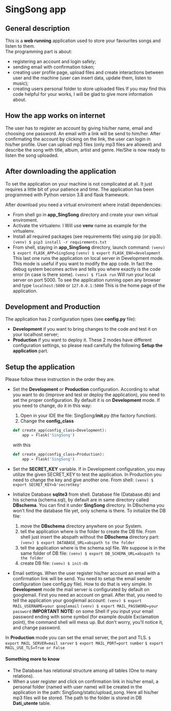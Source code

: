 # SingSong app

## General description
This is a **web running** application used to store your favourites songs and listen to them.  
The programming part is about:
- registering an account and login safely;
- sending email with confirmation token;
- creating user profile page, upload files and create interactions between user and
the machine (user can insert data, update them, listen to music);
- creating users personal folder to store uploaded files
If you may find this code helpful for your works, I will be glad to give more information about.


## How the app works on internet
The user has to register an account by giving his/her name, email and choosing
one password. An email with a link will be send to him/her. After confirmating the
account by clicking on the link, the user can login in his/her profile.
User can upload mp3 files (only mp3 files are allowed) and describe the song with
title, album, artist and genre.
He/She is now ready to listen the song uploaded.


## After downloading the application
To set the application on your machine is not complicated at all. It just requires
a little bit of your patience and time.
The application has been programmed with Python version 3.8 and flask framework.

After download you need a virtual enviroment where install dependencies:
- From shell go in **app_SingSong** directory and create your own virtual enviroment.
- Activate the virtualenv. I Will use **venv** name as example for the virtualenv.
- Install all required packages (see requirements file) using pip (or pip3).
`(venv) $ pip3 install -r requirements.txt`
- From shell, staying in **app_SingSong** directory, launch command:
`(venv) $ export FLASK_APP=SingSong`
`(venv) $ export FLASK_ENV=development`
This last one runs the application on local server in Development mode.
This mode is useful if you want to modify the app code. In fact the debug system
becomes active and tells you where exactly is the code error (in case is there some).
`(venv) $ flask run`
Will run your local server on port 5000.
To see the application running open any browser and type
`localhost:5000` or `127.0.0.1:5000`
This is the home page of the application.


## Development and Production
The application has 2 configuration types (see **config.py** file):
- **Development** if you want to bring changes to the code and test it on your
localhost server;
- **Production** if you want to deploy it.
These 2 modes have different configuration settings, so please read carefully the
following **Setup the application** part.


## Setup the application
Please follow these instruction in the order they are.
- Set the **Development** or **Production** configuration.
According to what you want to do (improve and test or deploy the application), you
need to set the proper configuration. By default it is on **Development** mode.
If you need to change, do it in this way:
  1. Open in your IDE the file: SingSong/__init__.py (the factory function).
  2. Change the **config_class**
  ```python
  def create_app(config_class=Development):
      app = Flask('SingSong')
  ```

  with this
  ```python
  def create_app(config_class=Production):
      app = Flask('SingSong')
  ```
- Set the **SECRET_KEY** variable. If in Development configuration, you may utilize the given SECRET_KEY to test the application. In Production you need to change the key and give another one. From shell:
`(venv) $ export SECRET_KEY=b'secretkey'`

- Initialize Database **sqlite3** from shell.
Database file (Database.db) and his schema (schema.sql), by default are in same
directory called **DBschema**. You can find it under **SingSong** directory.
In DBschema you won't find the database file yet, only schema is there. To initialize
the DB file:
  1. move the **DBschema** directory anywhere on your System.
  2. tell the application where is the folder to create the DB file.
  From shell just insert the abspath without the **DBschema** directory part:
  `(venv) $ export DATABASE_URL=abspath to the folder`
  3. tell the application where is the schema.sql file. We suppose is in the same folder
  of DB file:
  `(venv) $ export DB_SCHEMA_URL=abspath to the folder`
  4. create DB file:
  `(venv) $ init-db`

- Email settings.
When the user register his/her account an email with a confirmation link will be send.
You need to setup the email sender configuration (see config.py file).
How to do that is very simple.
In **Development** mode the mail server is configurated by default on googlemail.
First you need an account on gmail. After that, you need to tell the application
your googlemail account:
`(venv) $ export MAIL_USERNAME=your googlemail`
`(venv) $ export MAIL_PASSWORD=your password`
**IMPORTANT NOTE:** on some Shell if you input your email password ending with some
symbol (for example double Exclamation point), the command shell will mess up.
But don't worry, you'll notice it, and change password.


In **Production** mode you can set the email server, the port and TLS.
`$ export MAIL_SERVER=mail server`
`$ export MAIL_PORT=port number`
`$ export MAIL_USE_TLS=True or False`

#### Something more to know
- The Database has relational structure among all tables (One to many relations).
- When a user register and click on confirmation link in his/her email, a personal
folder (named with user name) will be created in the application in the path:
SingSong/static/upload_song. Here all his/her mp3 files will be stored. The path
to the folder is stored in DB **Dati_utente** table.


